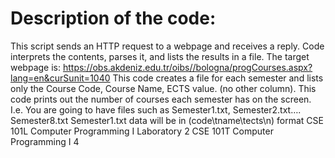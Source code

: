 # Description of the code:
This script sends an HTTP request to a webpage and receives a
reply. Code interprets the contents, parses it, and lists the results in a file.
The target webpage is:
https://obs.akdeniz.edu.tr/oibs//bologna/progCourses.aspx?lang=en&curSunit=1040
This code creates a file for each semester and lists only the
Course Code, Course Name, ECTS value. (no other column). This code prints out the
number of courses each semester has on the screen.
I.e. You are going to have files such as Semester1.txt, Semester2.txt…. Semester8.txt
Semester1.txt data will be in (code\tname\tects\n) format
CSE 101L Computer Programming I Laboratory 2
CSE 101T Computer Programming I 4
